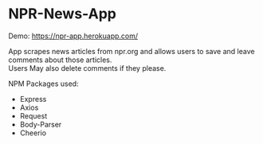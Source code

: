 # NPR-News-App
Demo:  https://npr-app.herokuapp.com/

App scrapes news articles from npr.org and allows users to save and leave comments about those articles.<br>
Users May also delete comments if they please.

NPM Packages used:

<ul>
  <li>Express</li>
  <li>Axios</li>
  <li>Request</li>
  <li>Body-Parser</li>
  <li>Cheerio</li>
</ul>
